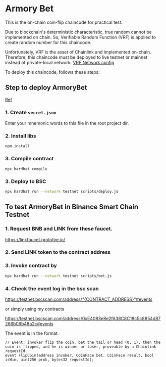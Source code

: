 # Armory Bet

This is the on-chain coin-flip chaincode for practical test.

Due to blockchain's deterministic characteristic, true random cannot be implemented on chain.
So, Verifiable Random Function (VRF) is applied to create random number for this chaincode.

Unfortunately, VRF is the asset of Chainlink and implemented on-chain. 
Therefore, this chaincode must be deployed to live testnet or mainnet instead of private-local network. [VRF Network config](https://docs.chain.link/docs/vrf-contracts/)

To deploy this chaincode, follows these steps:

## Step to deploy ArmoryBet

[Ref](https://docs.binance.org/smart-chain/developer/deploy/hardhat.html)

### 1. Create `secret.json`
Enter your mnemonic words to this file in the root project dir.

### 2. Install libs
```
npm install
```

### 3. Compile contract

```
npx hardhat compile
```

### 3. Deploy to BSC

```bash
npx hardhat run --network testnet scripts/deploy.js
```

## To test ArmoryBet in Binance Smart Chain Testnet

### 1. Request BNB and LINK from these faucet.

https://linkfaucet.protofire.io/


### 2. Send LINK token to the contract address 

### 3. Invoke contract by 

```bash
npx hardhat run --network testnet scripts/bet.js
```

### 4. Check the event log in the bsc scan

https://testnet.bscscan.com/address/"{CONTRACT_ADDRESS}"#events 

or simply using my contracts

https://testnet.bscscan.com/address/0xE4083e8e2fA38C8C18c5c8854d87266b06b48a2c#events 

The event is in the format.

```solidity
// Event: invoker flip the coin, bet the tail or head (0, 1), then the coin is flipped, and he is winner or loser, proveable by a Chainlink requestId. 
event FlipCoin(address invoker, CoinFace bet, CoinFace result, bool isWin, uint256 prob, bytes32 requestId);
```

